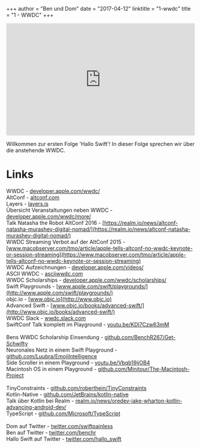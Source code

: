 +++
author = "Ben und Dom"
date = "2017-04-12"
linktitle = "1-wwdc"
title = "1 - WWDC"
+++

<iframe width="100%" height="300" scrolling="no" frameborder="no" src="https://w.soundcloud.com/player/?url=https%3A//api.soundcloud.com/tracks/317238636&amp;auto_play=false&amp;hide_related=true&amp;show_comments=true&amp;show_user=true&amp;show_reposts=false&amp;visual=true"></iframe>

Willkommen zur ersten Folge 'Hallo Swift'! In dieser Folge sprechen wir über die anstehende WWDC.

Links
========

WWDC - [developer.apple.com/wwdc/](http://developer.apple.com/wwdc/) <br>
AltConf - [altconf.com](http://altconf.com) <br>
Layers - [layers.is](http://layers.is) <br>
Übersicht Veranstaltungen neben WWDC - [developer.apple.com/wwdc/more/](http://developer.apple.com/wwdc/more/) <br>
Talk Natasha the Robot AltConf 2016 - [https://realm.io/news/altconf-natasha-murashev-digital-nomad/](https://realm.io/news/altconf-natasha-murashev-digital-nomad/) <br>
WWDC Streaming Verbot auf der AltConf 2015 - [www.macobserver.com/tmo/article/apple-tells-altconf-no-wwdc-keynote-or-session-streaming](https://www.macobserver.com/tmo/article/apple-tells-altconf-no-wwdc-keynote-or-session-streaming) <br>
WWDC Aufzeichnungen - [developer.apple.com/videos/](http://developer.apple.com/videos/) <br>
ASCII WWDC - [asciiwwdc.com](http://asciiwwdc.com) <br>
WWDC Scholarships - [developer.apple.com/wwdc/scholarships/](http://developer.apple.com/wwdc/scholarships/) <br>
Swift Playgrounds - [www.apple.com/swift/playgrounds/](http://www.apple.com/swift/playgrounds/) <br>
objc.io - [www.objc.io](http://www.objc.io) <br>
Advanced Swift - [www.objc.io/books/advanced-swift/](http://www.objc.io/books/advanced-swift/) <br>
WWDC Slack - [wwdc.slack.com](http://wwdc.slack.com) <br>
SwiftConf Talk komplett im Playground - [youtu.be/KDl7Czw63mM](http://youtu.be/KDl7Czw63mM) <br>
 <br>
Bens WWDC Scholarship Einsendung - [github.com/BenchR267/Get-Schwifty](http://github.com/BenchR267/Get-Schwifty) <br>
Neuronales Netz in einem Swift Playground - [github.com/Luubra/EmojiIntelligence](http://github.com/Luubra/EmojiIntelligence) <br>
Side Scroller in einem Playground - [youtu.be/Vbqb19ijOB4](http://youtu.be/Vbqb19ijOB4) <br>
Macintosh OS in einem Playground - [github.com/Minitour/The-Macintosh-Project](http://github.com/Minitour/The-Macintosh-Project) <br>
 <br>
TinyConstraints - [github.com/roberthein/TinyConstraints](http://github.com/roberthein/TinyConstraints) <br>
Kotlin-Native - [github.com/JetBrains/kotlin-native](http://github.com/JetBrains/kotlin-native) <br>
Talk über Kotlin bei Realm - [realm.io/news/oredev-jake-wharton-kotlin-advancing-android-dev/](https://realm.io/news/oredev-jake-wharton-kotlin-advancing-android-dev//) <br>
TypeScript - [github.com/Microsoft/TypeScript](http://github.com/Microsoft/TypeScript) <br>
 <br>
Dom auf Twitter - [twitter.com/swiftpainless](http://twitter.com/swiftpainless) <br>
Ben auf Twitter - [twitter.com/benchr](http://twitter.com/benchr) <br>
Hallo Swift auf Twitter - [twitter.com/hallo_swift](http://twitter.com/hallo_swift) <br>
